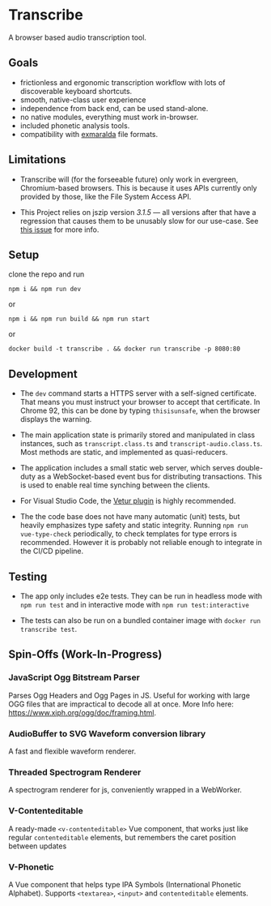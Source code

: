 # Transcribe

A browser based audio transcription tool.

## Goals

- frictionless and ergonomic transcription workflow with lots of discoverable keyboard shortcuts.
- smooth, native-class user experience
- independence from back end, can be used stand-alone.
- no native modules, everything must work in-browser.
- included phonetic analysis tools.
- compatibility with [exmaralda](https://exmaralda.org/) file formats.

## Limitations

- Transcribe will (for the forseeable future) only work in evergreen, Chromium-based browsers. This is because it uses APIs currently only provided by those, like the File System Access API.

- This Project relies on jszip version _3.1.5_ — all versions after that have a regression that causes them to be unusably slow for our use-case. See [this issue](https://github.com/Stuk/jszip/issues/617) for more info.

## Setup

clone the repo and run

`npm i && npm run dev`

or

`npm i && npm run build && npm run start`

or

`docker build -t transcribe . && docker run transcribe -p 8080:80`

## Development

- The `dev` command starts a HTTPS server with a self-signed certificate. That means you must instruct your browser to accept that certificate. In Chrome 92, this can be done by typing `thisisunsafe`, when the browser displays the warning.

- The main application state is primarily stored and manipulated in class instances, such as `transcript.class.ts` and `transcript-audio.class.ts`. Most methods are static, and implemented as quasi-reducers.

- The application includes a small static web server, which serves double-duty as a WebSocket-based event bus for distributing transactions. This is used to enable real time synching between the clients.

- For Visual Studio Code, the [Vetur plugin](https://github.com/vuejs/vetur) is highly recommended.

- The the code base does not have many automatic (unit) tests, but heavily emphasizes type safety and static integrity. Running `npm run vue-type-check` periodically, to check templates for type errors is recommended. However it is probably not reliable enough to integrate in the CI/CD pipeline.

## Testing

- The app only includes e2e tests. They can be run in headless mode with `npm run test` and in interactive mode with `npm run test:interactive`

- The tests can also be run on a bundled container image with `docker run transcribe test`.

## Spin-Offs (Work-In-Progress)

### JavaScript Ogg Bitstream Parser

Parses Ogg Headers and Ogg Pages in JS. Useful for working with large OGG files that are impractical to decode all at once. More Info here: <https://www.xiph.org/ogg/doc/framing.html>.

### AudioBuffer to SVG Waveform conversion library

A fast and flexible waveform renderer.

### Threaded Spectrogram Renderer

A spectrogram renderer for js, conveniently wrapped in a WebWorker.

### V-Contenteditable

A ready-made `<v-contenteditable>` Vue component, that works just like regular `contenteditable` elements, but remembers the caret position between updates

### V-Phonetic

A Vue component that helps type IPA Symbols (International Phonetic Alphabet). Supports `<textarea>`, `<input>` and `contenteditable` elements.
